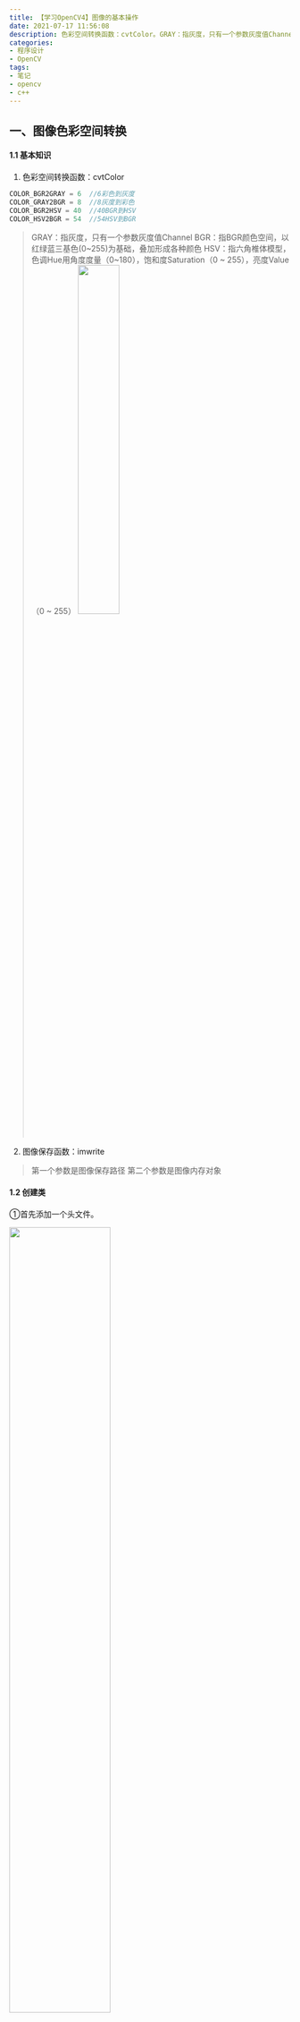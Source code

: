 ```yaml
---
title: 【学习OpenCV4】图像的基本操作
date: 2021-07-17 11:56:08
description: 色彩空间转换函数：cvtColor。GRAY：指灰度，只有一个参数灰度值Channel。BGR：指BGR颜色空间，以红绿蓝三基色(0~255)为基础，叠加形成各种颜色。HSV：指六角椎体模型，色调Hue用角度度量（0~180），饱和度Saturation（0 ~ 255），亮度Value（0 ~ 255）。
categories:
- 程序设计
- OpenCV
tags:
- 笔记
- opencv
- c++
---
```



## 一、图像色彩空间转换
#### 1.1 基本知识
1. 色彩空间转换函数：cvtColor
```cpp
COLOR_BGR2GRAY = 6	//6彩色到灰度
COLOR_GRAY2BGR = 8	//8灰度到彩色
COLOR_BGR2HSV = 40	//40BGR到HSV
COLOR_HSV2BGR = 54	//54HSV到BGR
```
>GRAY：指灰度，只有一个参数灰度值Channel
>BGR：指BGR颜色空间，以红绿蓝三基色(0~255)为基础，叠加形成各种颜色
>HSV：指六角椎体模型，色调Hue用角度度量（0~180），饱和度Saturation（0 ~ 255），亮度Value（0 ~ 255）
><img src="https://img-blog.csdnimg.cn/20210717084729949.png?x-oss-process=image/watermark,type_ZmFuZ3poZW5naGVpdGk,shadow_10,text_SGFsZi1BIFN0dWRpbw==,size_16,color_FFFFFF,t_70#pic_center" width="40%">


2. 图像保存函数：imwrite
>第一个参数是图像保存路径
>第二个参数是图像内存对象

#### 1.2 创建类
①首先添加一个头文件。

<img src="https://img-blog.csdnimg.cn/20210717085808806.png?x-oss-process=image/watermark,type_ZmFuZ3poZW5naGVpdGk,shadow_10,text_SGFsZi1BIFN0dWRpbw==,size_16,color_FFFFFF,t_70#pic_center" width="60%">

&emsp;&emsp;

<img src="https://img-blog.csdnimg.cn/2021071710584123.png?x-oss-process=image/watermark,type_ZmFuZ3poZW5naGVpdGk,shadow_10,text_SGFsZi1BIFN0dWRpbw==,size_16,color_FFFFFF,t_70#pic_center" width="80%">
&emsp;&emsp;

②头文件内定义一个MyDemo类，代码如下

```cpp
#pragma once

#include <opencv2/opencv.hpp>

using namespace cv;

class MyDemo {
public:
	void colorSpace_Demo(Mat &image);

};
```

③添加包含目录。首先在项目名称上**右键-属性**，打开属性页后，编辑**VC++目录->包含目录**这一项，新建项为头文件所在的目录如图。

<img src="https://img-blog.csdnimg.cn/20210717090541121.png?x-oss-process=image/watermark,type_ZmFuZ3poZW5naGVpdGk,shadow_10,text_SGFsZi1BIFN0dWRpbw==,size_16,color_FFFFFF,t_70#pic_center" width="60%">

&emsp;&emsp;

<img src="https://img-blog.csdnimg.cn/20210717090624883.png?x-oss-process=image/watermark,type_ZmFuZ3poZW5naGVpdGk,shadow_10,text_SGFsZi1BIFN0dWRpbw==,size_16,color_FFFFFF,t_70#pic_center" width="80%">

&emsp;&emsp;

<img src="https://img-blog.csdnimg.cn/20210717090745775.png?x-oss-process=image/watermark,type_ZmFuZ3poZW5naGVpdGk,shadow_10,text_SGFsZi1BIFN0dWRpbw==,size_16,color_FFFFFF,t_70#pic_center" width="80%">

&emsp;&emsp;

④创建一个cpp文件，实现刚才定义的类。

<img src="https://img-blog.csdnimg.cn/20210717090834711.png?x-oss-process=image/watermark,type_ZmFuZ3poZW5naGVpdGk,shadow_10,text_SGFsZi1BIFN0dWRpbw==,size_16,color_FFFFFF,t_70#pic_center" width="50%">


```cpp
#include <mydemo.h>

void MyDemo::colorSpace_Demo(Mat &image) {
	Mat gray, hsv;
	cvtColor(image, hsv, COLOR_BGR2HSV);
	cvtColor(image, gray, COLOR_BGR2GRAY);
	imshow("HSV Image", hsv);
	imshow("Gray Image", gray);
	imwrite("E:/Program/OpenCV/vcworkspaces/opencv_452/img/hsv.png", hsv);
	imwrite("E:/Program/OpenCV/vcworkspaces/opencv_452/img/gray.png", gray);
}
```

#### 1.3 编写主函数
```cpp
#include <opencv2/opencv.hpp>
#include <iostream>
#include <mydemo.h>

using namespace cv;

int main(int argc, char** argv) {
	Mat src = imread("E:/Program/OpenCV/vcworkspaces/opencv_452/img/opencv.jpg");//自己找一张图片
	imshow("opencv.jpg", src);

	MyDemo demo;
	demo.colorSpace_Demo(src);

	waitKey(0);
	destroyAllWindows();;
	return 0;
}
```
#### 1.4 测试结果

<img src="https://img-blog.csdnimg.cn/20210717100121460.png?x-oss-process=image/watermark,type_ZmFuZ3poZW5naGVpdGk,shadow_10,text_SGFsZi1BIFN0dWRpbw==,size_16,color_FFFFFF,t_70#pic_center" width="80%">

&emsp;&emsp;

>使用技巧：由于RGB三个参数仅代表颜色，HSV分别代表色调、饱和度、亮度。
>因此对于一个图片想要调整亮度，可以先转换到HSV色彩空间调节亮度，再返回RGB色彩空间即可。

## 二、图像对象的创建与复制
#### 2.1 什么是Mat

>关于Mat的问题
>1. 如何操作读进来的图像
>2. 如何遍历访问图像的每个像素点
>3. 如何创建一个空图像

在OpenCV中Mat的数据分为两个部分，**头部和数据部分**。头部包括数据类型、通道数量。


#### 2.2 创建空白图像
**创建图像的过程**
①所用函数
```cpp
Mat m_new = Mat::zeros(Size(8, 8),CV_8UC1);
Mat m_new = Mat::ones(Size(8, 8),CV_8UC1);
```
函数中的参数CV_8UC1，表示8位、unsigned char型、Channel通道数为1。

②添加头文件

接下来写demo尝试创建图像，在头文件内添加一行函数的声明。
```cpp
#pragma once

#include <opencv2/opencv.hpp>

using namespace cv;

class MyDemo {
public:
	void colorSpace_Demo(Mat& image);
	void matCreation_Demo();	//这一行是新加的
};
```
③实现创建图像的函数

在mydemo.cpp文件中添加以下代码实现此函数
```cpp
void MyDemo::matCreation_Demo() {

	//创建空白图像
	Mat m_new = Mat::zeros(Size(8, 8),CV_8UC1);
	std::cout << "width = " << m_new.cols << "\theight = " << m_new.rows << "\tchannels = " << m_new.channels() << std::endl;
	std::cout << m_new << std::endl;

}
```
④主函数调用并测试

```cpp
#include <opencv2/opencv.hpp>
#include <iostream>
#include <mydemo.h>

using namespace cv;

int main(int argc, char** argv) {

	MyDemo demo;
	demo.matCreation_Demo();

	waitKey(0);
	destroyAllWindows();;
	return 0;
}
```
输出结果如下图所示，是一个8x8的矩阵：
<img src="https://img-blog.csdnimg.cn/20210717112130660.png?x-oss-process=image/watermark,type_ZmFuZ3poZW5naGVpdGk,shadow_10,text_SGFsZi1BIFN0dWRpbw==,size_16,color_FFFFFF,t_70#pic_center" width="60%">

**注意事项：**
&emsp;&emsp;
如果将通道数改为3，也就是`Mat m_new = Mat::zeros(Size(8, 8),CV_8UC3);`，那么输出结果会变成8x24的矩阵，也就是每个像素点会有三个值：

<img src="https://img-blog.csdnimg.cn/20210717112233126.png?x-oss-process=image/watermark,type_ZmFuZ3poZW5naGVpdGk,shadow_10,text_SGFsZi1BIFN0dWRpbw==,size_16,color_FFFFFF,t_70#pic_center" width="100%">
&emsp;&emsp;

如果对三通道使用ones进行初始化，那么只会使每个像素点的第一个通道初始化为1，第二、第三通道仍然初始化为0.

<img src="https://img-blog.csdnimg.cn/2021071711305096.png?x-oss-process=image/watermark,type_ZmFuZ3poZW5naGVpdGk,shadow_10,text_SGFsZi1BIFN0dWRpbw==,size_16,color_FFFFFF,t_70#pic_center" width="100%">
&emsp;&emsp;

可以通过使用`Scalar`函数对图像所有像素点同时进行赋值。**Scalar的三个参数分别为B、G、R**
```cpp
void MyDemo::matCreation_Demo() {

	//创建空白图像
	Mat m_new = Mat::ones(Size(8, 8),CV_8UC3);
	m_new = Scalar(66, 66, 66);
	std::cout << m_new << std::endl;

}
```

<img src="https://img-blog.csdnimg.cn/20210717113957742.png?x-oss-process=image/watermark,type_ZmFuZ3poZW5naGVpdGk,shadow_10,text_SGFsZi1BIFN0dWRpbw==,size_16,color_FFFFFF,t_70#pic_center" width="100%">

&emsp;&emsp;

**图像在哪里**
刚才我们通过io输出，在控制台将图像的像素点值一个一个打印出来。我们当然也可以将它作为一个图像进行输出。只需要将cout换成imshow即可。
```cpp
void MyDemo::matCreation_Demo() {

	//创建空白图像
	Mat m_new = Mat::ones(Size(800, 600),CV_8UC3);
	m_new = Scalar(66, 66, 66);
	imshow("new image",m_new);

}
```

这就是我们生成出来的一个图像

<img src="https://img-blog.csdnimg.cn/20210717114528458.png?x-oss-process=image/watermark,type_ZmFuZ3poZW5naGVpdGk,shadow_10,text_SGFsZi1BIFN0dWRpbw==,size_16,color_FFFFFF,t_70#pic_center" width="60%">

#### 2.3 图像的复制

对于Mat对象进行赋值操作时，只是相当于两个指针指向了同一块内存空间，只有进行**克隆和拷贝**操作时，才是真正的复制。

①克隆：clone
```cpp
m_clone = image.clone();
```

②拷贝：copyTo
```cpp
image.copyTo(m_copy);
```